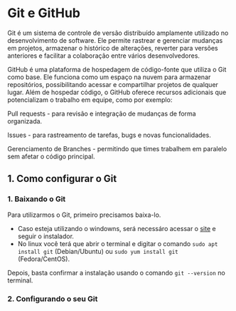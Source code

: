 # Git e GitHub
Git é um sistema de controle de versão distribuído amplamente utilizado no desenvolvimento de software. Ele permite rastrear e gerenciar mudanças em projetos, armazenar o histórico de alterações, reverter para versões anteriores e facilitar a colaboração entre vários desenvolvedores.

GitHub é uma plataforma de hospedagem de código-fonte que utiliza o Git como base. Ele funciona como um espaço na nuvem para armazenar repositórios, possibilitando acessar e compartilhar projetos de qualquer lugar. Além de hospedar código, o GitHub oferece recursos adicionais que potencializam o trabalho em equipe, como por exemplo:

Pull requests - para revisão e integração de mudanças de forma organizada.

Issues - para rastreamento de tarefas, bugs e novas funcionalidades.

Gerenciamento de Branches - permitindo que times trabalhem em paralelo sem afetar o código principal.

## 1. Como configurar o Git
### 1. Baixando o Git
Para utilizarmos o Git, primeiro precisamos baixa-lo.
* Caso esteja utilizando o windowns, será necessáro acessar o [site](https://git-scm.com/downloads/win) e seguir o instalador.
* No linux você terá que abrir o terminal e digitar o comando `sudo apt install git` (Debian/Ubuntu) ou `sudo yum install git` (Fedora/CentOS).

Depois, basta confirmar a instalação usando o comando `git --version` no terminal.

### 2. Configurando o seu Git
